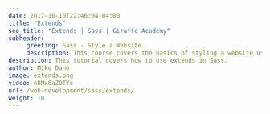 ```yaml
---
date: 2017-10-10T22:46:04-04:00
title: "Extends"
seo_title: "Extends | Sass | Giraffe Academy"
subheader:
     greeting: Sass - Style a Website
     description: This course covers the basics of styling a website using Sass. Work your way through the videos and we'll teach you everything you need to know to style a basic website!
description: This tutorial covers how to use extends in Sass.
author: Mike Dane
image: extends.png
video: n8Mx6aZ0TYc
url: /web-development/sass/extends/
weight: 10
---
```


